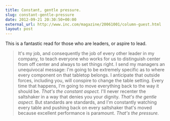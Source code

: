 ```yaml
---
title: Constant, gentle pressure.
slug: constant-gentle-pressure
date: 2012-09-21 20:30:50+00:00
external_url: http://www.inc.com/magazine/20061001/column-guest.html
layout: post
---
```


This is a fantastic read for those who are leaders, or aspire to lead.

> It's my job, and consequently the job of every other leader in my company, to teach everyone who works for us to distinguish center from off center and always to set things right. I send my managers an unequivocal message: I'm going to be extremely specific as to where every component on that tabletop belongs. I anticipate that outside forces, including you, will conspire to change the table setting. Every time that happens, I'm going to move everything back to the way it should be. _That's the constant aspect._ I'll never recenter the saltshaker in a way that denies you your dignity. _That's the gentle aspect._ But standards are standards, and I'm constantly watching every table and pushing back on every saltshaker that's moved because excellent performance is paramount. _That's the pressure._
